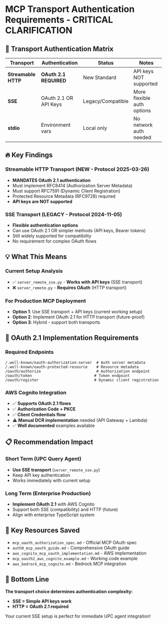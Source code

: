 # MCP Transport Authentication Requirements - CRITICAL CLARIFICATION

## 🚨 Transport Authentication Matrix

| Transport           | Authentication         | Status            | Notes                      |
| ------------------- | ---------------------- | ----------------- | -------------------------- |
| **Streamable HTTP** | **OAuth 2.1 REQUIRED** | New Standard      | API keys NOT supported     |
| **SSE**             | OAuth 2.1 OR API Keys  | Legacy/Compatible | More flexible auth options |
| **stdio**           | Environment vars       | Local only        | No network auth needed     |

## 🔥 Key Findings

### Streamable HTTP Transport (NEW - Protocol 2025-03-26)

- **MANDATES OAuth 2.1 authentication**
- Must implement RFC8414 (Authorization Server Metadata)
- Must support RFC7591 (Dynamic Client Registration)
- Protected Resource Metadata (RFC9728) required
- **API keys are NOT supported**

### SSE Transport (LEGACY - Protocol 2024-11-05)

- **Flexible authentication options**
- Can use OAuth 2.1 OR simpler methods (API keys, Bearer tokens)
- Still widely supported for compatibility
- No requirement for complex OAuth flows

## 💡 What This Means

### Current Setup Analysis

- ✅ `server_remote_sse.py` - **Works with API keys** (SSE transport)
- ❌ `server_remote.py` - **Requires OAuth** (HTTP transport)

### For Production MCP Deployment

- **Option 1**: Use SSE transport + API keys (current working setup)
- **Option 2**: Implement OAuth 2.1 for HTTP transport (future-proof)
- **Option 3**: Hybrid - support both transports

## 🔧 OAuth 2.1 Implementation Requirements

### Required Endpoints

```
/.well-known/oauth-authorization-server  # Auth server metadata
/.well-known/oauth-protected-resource    # Resource metadata
/oauth/authorize                         # Authorization endpoint
/oauth/token                            # Token endpoint
/oauth/register                         # Dynamic client registration
```

### AWS Cognito Integration

- ✅ **Supports OAuth 2.1 flows**
- ✅ **Authorization Code + PKCE**
- ✅ **Client Credentials flow**
- ⚠️ **Manual DCR implementation** needed (API Gateway + Lambda)
- ✅ **Well documented** examples available

## 📋 Recommendation Impact

### Short Term (UPC Query Agent)

- **Use SSE transport** (`server_remote_sse.py`)
- Keep API key authentication
- Works immediately with current setup

### Long Term (Enterprise Production)

- **Implement OAuth 2.1** with AWS Cognito
- Support both SSE (compatibility) and HTTP (future)
- Align with enterprise TypeScript system

## 🔗 Key Resources Saved

- `mcp_oauth_authorization_spec.md` - Official MCP OAuth spec
- `auth0_mcp_oauth_guide.md` - Comprehensive OAuth guide
- `aws_cognito_mcp_oauth_implementation.md` - AWS implementation
- `mcp_oauth2_aws_cognito_example.md` - Working code example
- `aws_bedrock_mcp_cognito.md` - Bedrock MCP integration

## 🎯 Bottom Line

**The transport choice determines authentication complexity:**

- **SSE = Simple API keys work**
- **HTTP = OAuth 2.1 required**

Your current SSE setup is perfect for immediate UPC agent integration!
